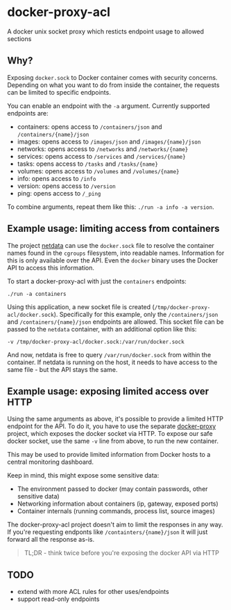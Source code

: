 # docker-proxy-acl

A docker unix socket proxy which resticts endpoint usage to allowed sections

## Why?

Exposing `docker.sock` to Docker container comes with security concerns. Depending on what you want
to do from inside the container, the requests can be limited to specific endpoints.

You can enable an endpoint with the `-a` argument. Currently supported endpoints are:

* containers: opens access to `/containers/json` and `/containers/{name}/json`
* images: opens access to `/images/json` and `/images/{name}/json`
* networks: opens access to `/networks` and `/networks/{name}`
* services: opens access to `/services` and `/services/{name}`
* tasks: opens access to `/tasks` and `/tasks/{name}`
* volumes: opens access to `/volumes` and `/volumes/{name}`
* info: opens access to `/info`
* version: opens access to `/version`
* ping: opens access to `/_ping`

To combine arguments, repeat them like this: `./run -a info -a version`.

## Example usage: limiting access from containers

The project [netdata](https://github.com/firehol/netdata) can use the `docker.sock` file to resolve
the container names found in the `cgroups` filesystem, into readable names. Information for this
is only available over the API. Even the `docker` binary uses the Docker API to access this information.

To start a docker-proxy-acl with just the `containers` endpoints:

~~~
./run -a containers
~~~

Using this application, a new socket file is created (`/tmp/docker-proxy-acl/docker.sock`). Specifically
for this example, only the `/containers/json` and `/containers/{name}/json` endpoints are allowed.
This socket file can be passed to the `netdata` container, with an additional option like this:

~~~
-v /tmp/docker-proxy-acl/docker.sock:/var/run/docker.sock
~~~

And now, netdata is free to query `/var/run/docker.sock` from within the container. If netdata is
running on the host, it needs to have access to the same file - but the API stays the same.

## Example usage: exposing limited access over HTTP

Using the same arguments as above, it's possible to provide a limited HTTP endpoint for the API.
To do it, you have to use the separate [docker-proxy](https://github.com/titpetric/docker-proxy) project,
which exposes the docker socket via HTTP. To expose our safe docker socket, use the same `-v` line
from above, to run the new container.

This may be used to provide limited information from Docker hosts to a central monitoring dashboard.

Keep in mind, this might expose some sensitive data:

* The environment passed to docker (may contain passwords, other sensitive data)
* Networking information about containers (ip, gateway, exposed ports)
* Container internals (running commands, process list, source images)

The docker-proxy-acl project doesn't aim to limit the responses in any way. If you're requesting
endponts like `/containters/{name}/json` it will just forward all the response as-is.

> TL;DR - think twice before you're exposing the docker API via HTTP

## TODO

* extend with more ACL rules for other uses/endpoints
* support read-only endpoints
